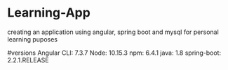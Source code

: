 # Learning-App
creating an application using angular, spring boot and mysql for personal learning puposes

#versions
Angular CLI: 7.3.7
Node: 10.15.3
npm: 6.4.1
java: 1.8
spring-boot: 2.2.1.RELEASE
